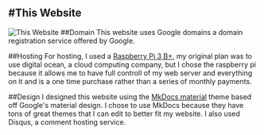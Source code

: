 #This Website
---
![This Website](/img/material.png)
##Domain
This website uses Google domains a domain registration service offered by Google.

##Hosting
For hosting, I used a [Raspberry Pi 3 B+](https://amzn.to/2PQSVmL "Raspberry Pi 3 B+"), my original plan was to use digital ocean, a cloud computing company, but I chose the raspberry pi because it allows me to have full controll of my web server and everything on it and is a one time purchase rather than a series of monthly payments.

##Design
I designed this website using the [MkDocs material](https://squidfunk.github.io/mkdocs-material/) theme based off Google's material design.  I chose to use MkDocs because they have tons of great themes that I can edit to better fit my website.  I also used Disqus, a comment hosting service.

<!--<div id="amzn-assoc-ad-f7e9c181-005b-4bb6-9d54-7952d3c68cdb"></div><script async src="//z-na.amazon-adsystem.com/widgets/onejs?MarketPlace=US&adInstanceId=f7e9c181-005b-4bb6-9d54-7952d3c68cdb"></script>-->